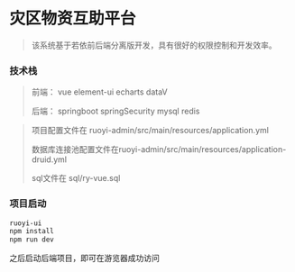 # 灾区物资互助平台

> 该系统基于若依前后端分离版开发，具有很好的权限控制和开发效率。
### 技术栈
> 前端： vue element-ui echarts dataV
> 
> 后端： springboot springSecurity mysql redis

>项目配置文件在 ruoyi-admin/src/main/resources/application.yml
>
>数据库连接池配置文件在ruoyi-admin/src/main/resources/application-druid.yml
>
> sql文件在 sql/ry-vue.sql
>
### 项目启动
```bash
ruoyi-ui
npm install
npm run dev
```

之后启动后端项目，即可在游览器成功访问